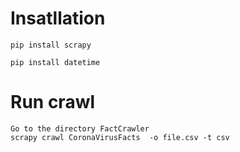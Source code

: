 # Insatllation
    pip install scrapy

    pip install datetime

# Run crawl  
    Go to the directory FactCrawler
    scrapy crawl CoronaVirusFacts  -o file.csv -t csv 